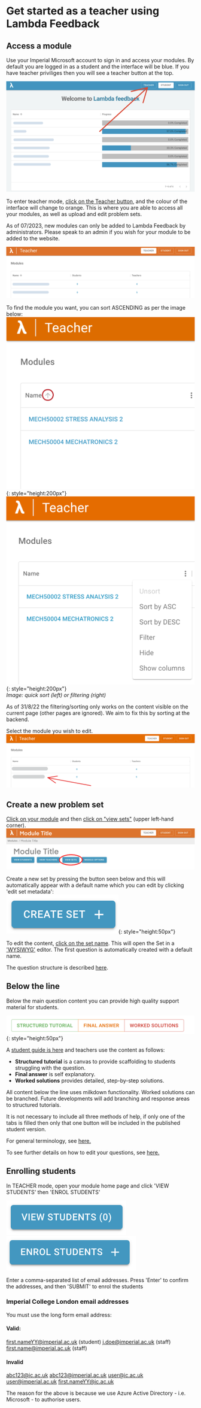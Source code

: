 # Get started as a teacher using Lambda Feedback

## Access a module

Use your Imperial Microsoft account to sign in and access your modules. By default you are logged in as a student and the interface will be blue. If you have teacher priviliges then you will see a teacher button at the top.

![Buttons](images/Student_Mode_Arrow.PNG)<br />

To enter teacher mode, <ins>click on the Teacher button</ins>, and the colour of the interface will change to orange. This is where you are able to access all your modules, as well as upload and edit problem sets.

As of 07/2023, new modules can only be added to Lambda Feedback by administrators. Please speak to an admin if you wish for your module to be added to the website.

![Teacher](images/Teacher_Mode_Orange.PNG)<br />

To find the module you want, you can sort ASCENDING as per the image below:<br />
![Sort](images/Sort_Modules.png){: style="height:200px"}
![Filter](images/Filter_Modules.png){: style="height:200px"}<br />
_Image: quick sort (left) or filtering (right)_

As of 31/8/22 the filtering/sorting only works on the content visible on the current page (other pages are ignored). We aim to fix this by sorting at the backend.

Select the module you wish to edit.<br />
![Select module](images/Teacher_Module_Selection.png)

## Create a new problem set

<ins>Click on your module</ins> and then <ins>click on "view sets"</ins> (upper left-hand corner).<br />
![View sets](images/Teacher_View_Sets.png)

Create a new set by pressing the button seen below and this will automatically appear with a default name which you can edit by clicking 'edit set metadata':<br />
![Create set](images/create_set.png){: style="height:50px"}

To edit the content, <ins>click on the set name</ins>. This will open the Set in a ['WYSIWYG'](https://en.wikipedia.org/wiki/WYSIWYG) editor. The first question is automatically created with a default name.

The question structure is described [here](../../student/index.md).

## Below the line

Below the main question content you can provide high quality support material for students.

![Below the line buttons screenshot](../../student/images/Traffic_Light_Only.png){: style="height:50px"}

A [student guide is here](../../student/index.md) and teachers use the content as follows:

- **Structured tutorial** is a canvas to provide scaffolding to students struggling with the question.
- **Final answer** is self explanatory.
- **Worked solutions** provides detailed, step-by-step solutions.

All content below the line uses milkdown functionality. Worked solutions can be branched. Future developments will add branching and response areas to structured tutorials.

It is not necessary to include all three methods of help, if only one of the tabs is filled then only that one button will be included in the published student version.

For general terminology, see [here.](../../terminology.md)

To see further details on how to edit your questions, see [here.](content-sets-questions.md)

## Enrolling students

In TEACHER mode, open your module home page and click 'VIEW STUDENTS' then 'ENROL STUDENTS'

![View students button](../../teacher/guides/images/view_students.png) ![Enrol students button](../../teacher/guides/images/enrol_students.png)

Enter a comma-separated list of email addresses. Press 'Enter' to confirm the addresses, and then 'SUBMIT' to enrol the students

### Imperial College London email addresses

You must use the long form email address:

#### Valid:

first.nameYY@imperial.ac.uk (student)
j.doe@imperial.ac.uk (staff)
first.name@imperial.ac.uk (staff)

#### Invalid

abc123@ic.ac.uk
abc123@imperial.ac.uk
user@ic.ac.uk
user@imperial.ac.uk
first.nameYY@ic.ac.uk

The reason for the above is because we use Azure Active Directory - i.e. Microsoft - to authorise users.
